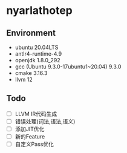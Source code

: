 # nyarlathotep

## Environment
* ubuntu 20.04LTS
* antlr4-runtime-4.9
* openjdk 1.8.0_292
* gcc (Ubuntu 9.3.0-17ubuntu1~20.04) 9.3.0
* cmake 3.16.3
* llvm 12
## Todo
- [ ] LLVM IR代码生成
- [ ] 错误处理(词法,语法,语义)
- [ ] 添加JIT优化
- [ ] 新的Feature
- [ ] 自定义Pass优化